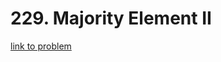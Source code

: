 # 229. Majority Element II

[link to problem](https://leetcode.com/problems/majority-element-ii/?envType=daily-question&envId=2023-10-05)
